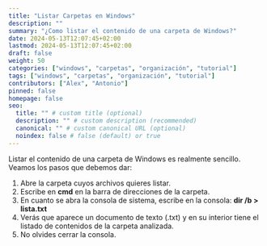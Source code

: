 ```yaml
---
title: "Listar Carpetas en Windows"
description: ""
summary: "¿Como listar el contenido de una carpeta de Windows?"
date: 2024-05-13T12:07:45+02:00
lastmod: 2024-05-13T12:07:45+02:00
draft: false
weight: 50
categories: ["windows", "carpetas", "organización", "tutorial"]
tags: ["windows", "carpetas", "organización", "tutorial"]
contributors: ["Alex", "Antonio"]
pinned: false
homepage: false
seo:
  title: "" # custom title (optional)
  description: "" # custom description (recommended)
  canonical: "" # custom canonical URL (optional)
  noindex: false # false (default) or true
---
```


Listar el contenido de una carpeta de Windows es realmente sencillo. Veamos los pasos que debemos dar:

1. Abre la carpeta cuyos archivos quieres listar.
2. Escribe en **cmd** en la barra de direcciones de la carpeta.
3. En cuanto se abra la consola de sistema, escribe en la consola: **dir /b > lista.txt**
4. Verás que aparece un documento de texto (.txt) y en su interior tiene el listado de contenidos de la carpeta analizada.
5. No olvides cerrar la consola.
